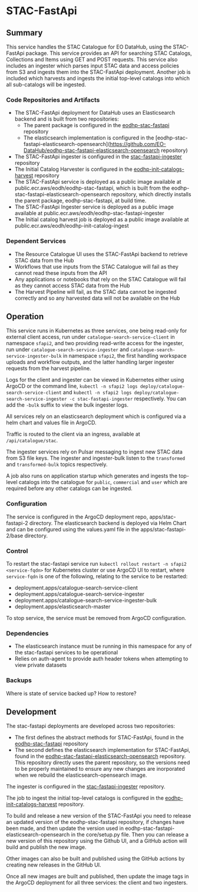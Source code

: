 # STAC-FastApi

## Summary

This service handles the STAC Catalogue for EO DataHub, using the STAC-FastApi package. This service provides an API for searching STAC Catalogs, Collections and Items using GET and POST requests. This service also includes an ingester which parses input STAC data and access policies from S3 and ingests them into the STAC-FastApi deployment. Another job is included which harvests and ingests the initial top-level catalogs into which all sub-catalogs will be ingested.

### Code Repositories and Artifacts

- The STAC-FastApi deployment for DataHub uses an Elasticsearch backend and is built from two repositories:
  - The parent package is configured in the [eodhp-stac-fastapi](https://github.com/EO-DataHub/eodhp-stac-fastapi) repository 
  - The elasticsearch implementation is configured in the [eodhp-stac-fastapi-elasticsearch-opensearch](https://github.com/EO-DataHub/eodhp-stac-fastapi-elasticsearch-opensearch repository)
- The STAC-FastApi ingester is configured in the [stac-fastapi-ingester](https://github.com/EO-DataHub/stac-fastapi-ingester) repository
- The Initial Catalog Harvester is configured in the [eodhp-init-catalogs-harvest](https://github.com/EO-DataHub/eodhp-init-catalogs-harvest) repository
- The STAC-FastApi service is deployed as a public image available at public.ecr.aws/eodh/eodhp-stac-fastapi, which is built from the eodhp-stac-fastapi-elasticsearch-opensearch repository, which directly installs the parent package, eodhp-stac-fastapi, at build time.
- The STAC-FastApi Ingester service is deployed as a public image available at public.ecr.aws/eodh/eodhp-stac-fastapi-ingester
- The Initial catalog harvest job is deployed as a public image available at public.ecr.aws/eodh/eodhp-init-catalog-ingest


### Dependent Services

- The Resource Catalogue UI uses the STAC-FastApi backend to retrieve STAC data from the Hub
- Workflows that use inputs from the STAC Catalogue will fail as they cannot read these inputs from the API
- Any applications or notebooks that rely on the STAC Catalogue will fail as they cannot access STAC data from the Hub
- The Harvest Pipeline will fail, as the STAC data cannot be ingested correctly and so any harvested data will not be available on the Hub

## Operation

This service runs in Kubernetes as three services, one being read-only for external client access, run under `catalogue-search-service-client` in namespace `sfapi2`, and two providing read-write access for the ingester, run under `catalogue-search-service-ingester` and `catalogue-search-service-ingester-bulk` in namespace `sfapi2`, the first handling workspace uploads and workflow outputs, and the latter handling larger ingester requests from the harvest pipeline.

Logs for the client and ingester can be viewed in Kubernetes either using ArgoCD or the command line, `kubectl -n sfapi2 logs deploy/catalogue-search-service-client` and `kubectl -n sfapi2 logs deploy/catalogue-search-service-ingester -c stac-fastapi-ingester` respectively. You can add the `-bulk` suffix to view the bulk ingester logs.

All services rely on an elasticsearch deployment which is configured via a helm chart and values file in ArgoCD.

Traffic is routed to the client via an ingress, available at `/api/catalogue/stac`.

The ingester services rely on Pulsar messaging to ingest new STAC data from S3 file keys. The ingester and ingester-bulk listen to the `transformed` and `transformed-bulk` topics respectively.

A job also runs on application startup which generates and ingests the top-level catalogs into the catalogue for `public`, `commercial` and `user` which are required before any other catalogs can be ingested.

### Configuration

The service is configured in the ArgoCD deployment repo, apps/stac-fastapi-2 directory. The elasticsearch backend is deployed via Helm Chart and can be configured using the values.yaml file in the apps/stac-fastapi-2/base directory.

### Control

To restart the stac-fastapi service run `kubectl rollout restart -n sfapi2 <service-fqdn>` for Kubernetes cluster or use ArgoCD UI to restart, where `service-fqdn` is one of the following, relating to the service to be restarted:

- deployment.apps/catalogue-search-service-client
- deployment.apps/catalogue-search-service-ingester
- deployment.apps/catalogue-search-service-ingester-bulk
- deployment.apps/elasticsearch-master

To stop service, the service must be removed from ArgoCD configuration.

### Dependencies

- The elasticsearch instance must be running in this namespace for any of the stac-fastapi services to be operational
- Relies on auth-agent to provide auth header tokens when attempting to view private datasets

### Backups

Where is state of service backed up? How to restore?

## Development

The stac-fastapi deployments are developed across two repositories:
- The first defines the abstract methods for STAC-FastApi, found in the [eodhp-stac-fastapi](https://github.com/EO-DataHub/eodhp-stac-fastapi) repository
- The second defines the elasticsearch implementation for STAC-FastApi, found in the [eodhp-stac-fastapi-elasticsearch-opensearch](https://github.com/EO-DataHub/eodhp-stac-fastapi-elasticsearch-opensearch) repository. This repository directly uses the parent repository, so the versions need to be properly maintained to ensure any new changes are inorporated when we rebuild the elasticsearch-opensearch image.

The ingester is configured in the [stac-fastapi-ingester](https://github.com/EO-DataHub/stac-fastapi-ingester) repository.

The job to ingest the initial top-level catalogs is configured in the [eodhp-init-catalogs-harvest](https://github.com/EO-DataHub/eodhp-init-catalogs-harvest) repository.

To build and release a new version of the STAC-FastApi you need to release an updated version of the eodhp-stac-fastapi repository, if changes have been made, and then update the version used in eodhp-stac-fastapi-elasticsearch-opensearch in the core/setup.py file. Then you can release a new version of this repository using the Github UI, and a GitHub action will build and publish the new image.

Other images can also be built and published using the GitHub actions by creating new releases in the GitHub UI.

Once all new images are built and published, then update the image tags in the ArgoCD deployment for all three services: the client and two ingesters.
